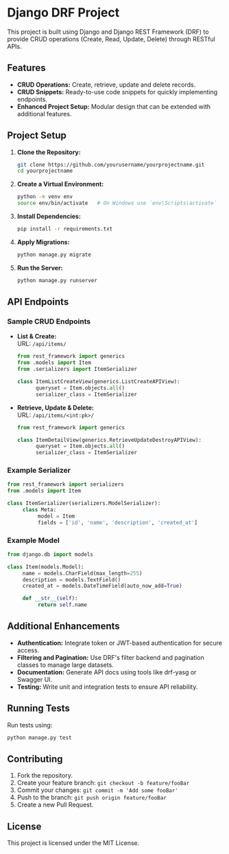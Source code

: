 # Django DRF Project

This project is built using Django and Django REST Framework (DRF) to provide CRUD operations (Create, Read, Update, Delete) through RESTful APIs.

## Features

- **CRUD Operations:** Create, retrieve, update and delete records.
- **CRUD Snippets:** Ready-to-use code snippets for quickly implementing endpoints.
- **Enhanced Project Setup:** Modular design that can be extended with additional features.

## Project Setup

1. **Clone the Repository:**
    ```bash
    git clone https://github.com/yourusername/yourprojectname.git
    cd yourprojectname
    ```

2. **Create a Virtual Environment:**
    ```bash
    python -m venv env
    source env/bin/activate   # On Windows use `env\Scripts\activate`
    ```

3. **Install Dependencies:**
    ```bash
    pip install -r requirements.txt
    ```

4. **Apply Migrations:**
    ```bash
    python manage.py migrate
    ```

5. **Run the Server:**
    ```bash
    python manage.py runserver
    ```

## API Endpoints

### Sample CRUD Endpoints

- **List & Create:**  
  URL: `/api/items/`
  
  ```python
  from rest_framework import generics
  from .models import Item
  from .serializers import ItemSerializer

  class ItemListCreateView(generics.ListCreateAPIView):
        queryset = Item.objects.all()
        serializer_class = ItemSerializer
  ```

- **Retrieve, Update & Delete:**  
  URL: `/api/items/<int:pk>/`
  
  ```python
  from rest_framework import generics

  class ItemDetailView(generics.RetrieveUpdateDestroyAPIView):
        queryset = Item.objects.all()
        serializer_class = ItemSerializer
  ```

### Example Serializer

```python
from rest_framework import serializers
from .models import Item

class ItemSerializer(serializers.ModelSerializer):
     class Meta:
          model = Item
          fields = ['id', 'name', 'description', 'created_at']
```

### Example Model

```python
from django.db import models

class Item(models.Model):
     name = models.CharField(max_length=255)
     description = models.TextField()
     created_at = models.DateTimeField(auto_now_add=True)

     def __str__(self):
          return self.name
```

## Additional Enhancements

- **Authentication:** Integrate token or JWT-based authentication for secure access.
- **Filtering and Pagination:** Use DRF's filter backend and pagination classes to manage large datasets.
- **Documentation:** Generate API docs using tools like drf-yasg or Swagger UI.
- **Testing:** Write unit and integration tests to ensure API reliability.

## Running Tests

Run tests using:

```bash
python manage.py test
```

## Contributing

1. Fork the repository.
2. Create your feature branch: `git checkout -b feature/fooBar`
3. Commit your changes: `git commit -m 'Add some fooBar'`
4. Push to the branch: `git push origin feature/fooBar`
5. Create a new Pull Request.

## License

This project is licensed under the MIT License.
